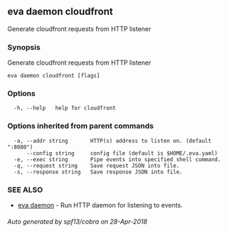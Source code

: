 ## eva daemon cloudfront

Generate cloudfront requests from HTTP listener

### Synopsis

Generate cloudfront requests from HTTP listener

```
eva daemon cloudfront [flags]
```

### Options

```
  -h, --help   help for cloudfront
```

### Options inherited from parent commands

```
  -a, --addr string       HTTP(s) address to listen on. (default ":8080")
      --config string     config file (default is $HOME/.eva.yaml)
  -e, --exec string       Pipe events into specified shell command.
  -q, --request string    Save request JSON into file.
  -s, --response string   Save response JSON into file.
```

### SEE ALSO

* [eva daemon](eva_daemon.md)	 - Run HTTP daemon for listening to events.

###### Auto generated by spf13/cobra on 28-Apr-2018
